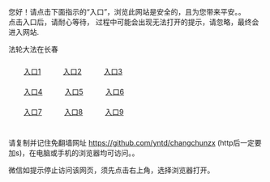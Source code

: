 您好！请点击下面指示的“入口”，浏览此网站是安全的，且为您带来平安。。 <br/>
点击入口后，请耐心等待， 过程中可能会出现无法打开的提示，请忽略，最终会进入网站. </br>

法轮大法在长春<br/>
<div style="padding:10px"><a style="margin:20px" target="_blank" href="https://d37u2xoxmu3t2g.cloudfront.net/2Qpsp?ypfixwd" id="ccLink1" rel="nofollow">入口1</a> <a target="_blank" style="margin:20px" href="https://d117hqg69qfcsi.cloudfront.net/2Qpsp?lxmhwbqv" id="ccLink2" rel="nofollow">入口2</a> <a style="margin:20px" target="_blank" href="https://d3ju35dr7g01c3.cloudfront.net/2Qpsp?huwybf" id="ccLink3" rel="nofollow">入口3</a></div>

<div style="padding:10px" ><a style="margin:20px" target="_blank" href="https://d37u2xoxmu3t2g.cloudfront.net/2Qpsp?ypfixwd" id="ccLink4" rel="nofollow">入口4</a> <a style="margin:20px" href="https://d117hqg69qfcsi.cloudfront.net/2Qpsp?lxmhwbqv" target="_blank" id="ccLink5" rel="nofollow">入口5</a> <a style="margin:20px" href="https://d3ju35dr7g01c3.cloudfront.net/2Qpsp?huwybf" target="_blank" id="ccLink6" rel="nofollow">入口6</a></div>

<div style="padding:10px"><a style="margin:20px" target="_blank" href="https://d37u2xoxmu3t2g.cloudfront.net/2Qpsp?ypfixwd" id="ccLink7" rel="nofollow">入口7</a> <a style="margin:20px" href="https://d117hqg69qfcsi.cloudfront.net/2Qpsp?lxmhwbqv" target="_blank" id="ccLink8" rel="nofollow">入口8</a> <a style="margin:20px" target="_blank" href="https://d3ju35dr7g01c3.cloudfront.net/2Qpsp?huwybf" id="ccLink9" rel="nofollow">入口9</a></div>

<br/>



请复制并记住免翻墙网址 https://github.com/yntd/changchunzx (http后一定要加s)，在电脑或手机的浏览器均可访问。。<br/>

微信如提示停止访问该网页，须先点击右上角，选择浏览器打开。

